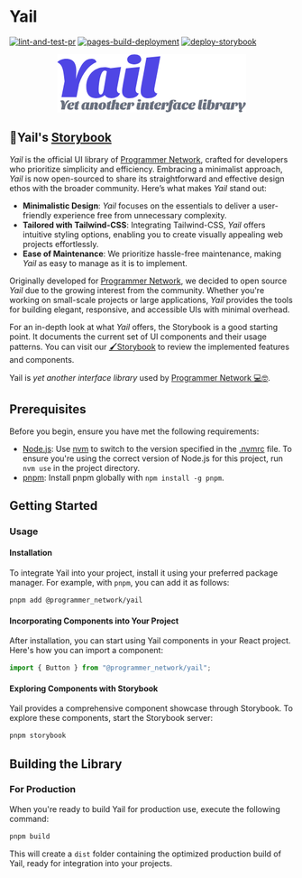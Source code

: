 # Yail

[![lint-and-test-pr](https://github.com/Programmer-Network/yail/actions/workflows/lint-and-test.yaml/badge.svg)](https://github.com/Programmer-Network/yail/actions/workflows/lint-and-test.yaml)
[![pages-build-deployment](https://github.com/Programmer-Network/yail/actions/workflows/pages/pages-build-deployment/badge.svg)](https://github.com/Programmer-Network/yail/actions/workflows/pages/pages-build-deployment)
[![deploy-storybook](https://github.com/Programmer-Network/yail/actions/workflows/deploy-storybook.yaml/badge.svg)](https://github.com/Programmer-Network/yail/actions/workflows/deploy-storybook.yaml)

<p align="center">
  <img src="./assets/images/yail-logo.png">
</p>

## 🎨Yail's [Storybook](https://yail.programmer.network)

_Yail_ is the official UI library of
[Programmer Network](https://programmer.network), crafted for developers who
prioritize simplicity and efficiency. Embracing a minimalist approach, _Yail_ is
now open-sourced to share its straightforward and effective design ethos with
the broader community. Here’s what makes _Yail_ stand out:

- **Minimalistic Design**: _Yail_ focuses on the essentials to deliver a
  user-friendly experience free from unnecessary complexity.
- **Tailored with Tailwind-CSS**: Integrating Tailwind-CSS, _Yail_ offers
  intuitive styling options, enabling you to create visually appealing web
  projects effortlessly.
- **Ease of Maintenance**: We prioritize hassle-free maintenance, making _Yail_
  as easy to manage as it is to implement.

Originally developed for [Programmer Network](https://programmer.network), we
decided to open source _Yail_ due to the growing interest from the community.
Whether you're working on small-scale projects or large applications, _Yail_
provides the tools for building elegant, responsive, and accessible UIs with
minimal overhead.

For an in-depth look at what _Yail_ offers, the Storybook is a good starting
point. It documents the current set of UI components and their usage patterns.
You can visit our [🖌️Storybook](https://yail.programmer.network) to review the
implemented features and components.

Yail is _yet another interface library_ used by
[Programmer Network 💻🤓](https://programmer.network).

## Prerequisites

Before you begin, ensure you have met the following requirements:

- [Node.js](https://nodejs.org/en/): Use [nvm](https://github.com/nvm-sh/nvm) to
  switch to the version specified in the [.nvmrc](./.nvmrc) file. To ensure
  you're using the correct version of Node.js for this project, run `nvm use` in
  the project directory.
- [pnpm](https://pnpm.io/): Install pnpm globally with `npm install -g pnpm`.


## Getting Started

### Usage

#### Installation

To integrate Yail into your project, install it using your preferred package manager. For example, with `pnpm`, you can add it as follows:

```bash
pnpm add @programmer_network/yail
```

#### Incorporating Components into Your Project

After installation, you can start using Yail components in your React project. Here's how you can import a component:

```jsx
import { Button } from "@programmer_network/yail";
```

#### Exploring Components with Storybook

Yail provides a comprehensive component showcase through Storybook. To explore these components, start the Storybook server:

```bash
pnpm storybook
```

## Building the Library

### For Production

When you're ready to build Yail for production use, execute the following command:

```bash
pnpm build
```

This will create a `dist` folder containing the optimized production build of Yail, ready for integration into your projects.
